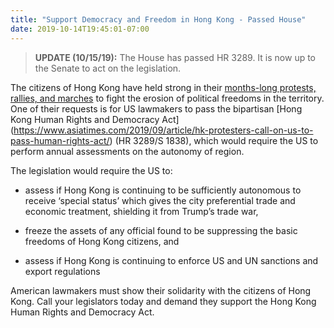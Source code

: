 ```yaml
---
title: "Support Democracy and Freedom in Hong Kong - Passed House"
date: 2019-10-14T19:45:01-07:00
---
```

>**UPDATE (10/15/19):** The House has passed HR 3289. It is now up to the Senate to act on the legislation. 

The citizens of Hong Kong have held strong in their [months-long protests, rallies, and marches]( https://www.bbc.com/news/world-asia-china-49317695) to fight the erosion of political freedoms in the territory. One of their requests is for US lawmakers to pass the bipartisan [Hong Kong Human Rights and Democracy Act] (https://www.asiatimes.com/2019/09/article/hk-protesters-call-on-us-to-pass-human-rights-act/) (HR 3289/S 1838), which would require the US to perform annual assessments on the autonomy of region. 

The legislation would require the US to:

- assess if Hong Kong is continuing to be sufficiently autonomous to receive ‘special status’ which gives the city preferential trade and economic treatment, shielding it from Trump’s trade war,

- freeze the assets of any official found to be suppressing the basic freedoms of Hong Kong citizens, and 

- assess if Hong Kong is continuing to enforce US and UN sanctions and export regulations

American lawmakers must show their solidarity with the citizens of Hong Kong. Call your legislators today and demand they support the Hong Kong Human Rights and Democracy Act. 
